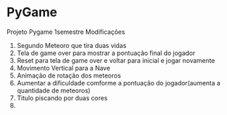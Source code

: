 # PyGame
Projeto Pygame 1semestre
Modificações
1. Segundo Meteoro que tira duas vidas
2. Tela de game over para mostrar a pontuação final do jogador
3. Reset para tela de game over e voltar para inicial e jogar novamente
4. Movimento Vertical para a Nave
5. Animação de rotação dos meteoros
6. Aumentar a dificuldade comforme a pontuação do jogador(aumenta a quantidade de meteoros)
7. Titulo piscando por duas cores
8. 
